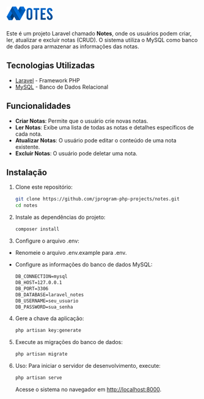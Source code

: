 
# ![Logo](public/assets/images/logo.png)

Este é um projeto Laravel chamado **Notes**, onde os usuários podem criar, ler, atualizar e excluir notas (CRUD). O sistema utiliza o MySQL como banco de dados para armazenar as informações das notas.

## Tecnologias Utilizadas

- [Laravel](https://laravel.com/) - Framework PHP
- [MySQL](https://www.mysql.com/) - Banco de Dados Relacional

## Funcionalidades

- **Criar Notas**: Permite que o usuário crie novas notas.
- **Ler Notas**: Exibe uma lista de todas as notas e detalhes específicos de cada nota.
- **Atualizar Notas**: O usuário pode editar o conteúdo de uma nota existente.
- **Excluir Notas**: O usuário pode deletar uma nota.

## Instalação

1. Clone este repositório:
   ```bash
   git clone https://github.com/jprogram-php-projects/notes.git
   cd notes

2. Instale as dependências do projeto:

    ```bash
    composer install

3. Configure o arquivo .env:

- Renomeie o arquivo .env.example para .env.

- Configure as informações do banco de dados MySQL:

    ```
    DB_CONNECTION=mysql
    DB_HOST=127.0.0.1
    DB_PORT=3306
    DB_DATABASE=laravel_notes
    DB_USERNAME=seu_usuario
    DB_PASSWORD=sua_senha

4. Gere a chave da aplicação:

   ```bash
   php artisan key:generate
   ```

5. Execute as migrações do banco de dados:

   ```bash
   php artisan migrate
   ```

6. Uso:
   Para iniciar o servidor de desenvolvimento, execute:

   ```bash
   php artisan serve
   ```

   Acesse o sistema no navegador em [http://localhost:8000](http://localhost:8000).


